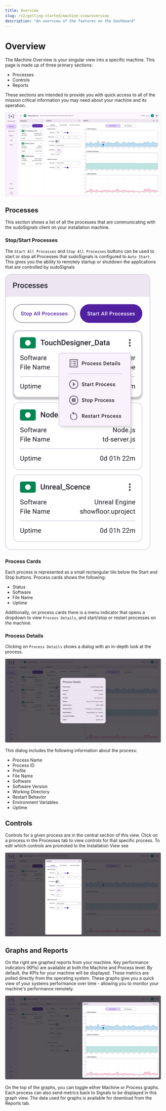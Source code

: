 ```yaml
---
title: Overview
slug: /v2/getting-started/machine-view/overview
description: "An overview of the features on the Dashboard"
---
```


# Overview

The Machine Overview is your singular view into a specific machine. This page is made up of three primary sections:

* Processes
* Controls
* Reports

These sections are intended to provide you with quick access to all of the mission critical information you may need about your machine and its operation.

![Machine View 02](/img/view-machine/v2-machine-view-002.png)

## Processes

This section shows a list of all the processes that are communicating with the sudoSignals client on your installation machine.

### Stop/Start Processes

The `Start All Processes` and `Stop All Processes` buttons can be used to start or stop all Processes that sudoSignals is configured to `Auto Start`. This gives you the ability to remotely startup or shutdown the applications that are controlled by sudoSignals

![Machine View 02A](/img/view-machine/v2-machine-view-002A.png)

### Process Cards

Each process is represented as a small rectangular tile below the Start and Stop buttons. Process cards shows the following:

- Status
- Software
- File Name
- Uptime

Additionally, on process cards there is a menu indicator that opens a dropdown to view `Process Details`, and start/stop or restart processes on the machine.

### Process Details

Clicking on `Process Details` shows a dialog with an in-depth look at the process. 

![Machine View 02B](/img/view-machine/v2-machine-view-002B.png)

This dialog includes the following information about the process:

- Process Name
- Process ID
- Profile
- File Name
- Software
- Software Version
- Working Directory
- Restart Behavior
- Environment Variables
- Uptime

## Controls

Controls for a given process are in the central section of this view. Click on a process in the Processes tab to view controls for that specific process. To edit which controls are promoted to the Installation View see

![Machine View 02C](/img/view-machine/v2-machine-view-002C.png)

## Graphs and Reports

On the right are graphed reports from your machine. Key performance indicators (KPIs) are available at both the Machine and Process level. By default, the KPIs for your machine will be displayed. These metrics are polled directly from the operating system. These graphs give you a quick view of your systems performance over time - allowing you to monitor your machine's performance remotely.

![Machine View 02D](/img/view-machine/v2-machine-view-002D.png)

On the top of the graphs, you can toggle either Machine or Process graphs. Each process can also send metrics back to Signals to be displayed in this graph view. The data used for graphs is available for download from the Reports tab.